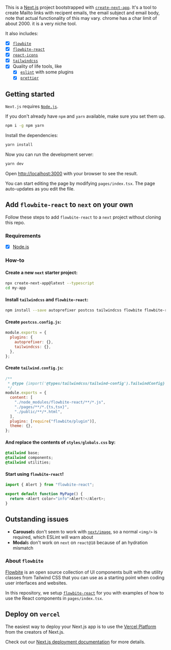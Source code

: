 This is a [Next.js](https://nextjs.org/) project bootstrapped with [`create-next-app`](https://github.com/vercel/next.js/tree/canary/packages/create-next-app).
It's a tool to create Mailto links with recipent emails, the email subject and email body, note that actual functionality of this may vary. chrome has a char limit of about 2000. it is a very niche tool.

It also includes:

- [x] [`flowbite`](https://flowbite.com)
- [x] [`flowbite-react`](https://flowbite-react.com)
- [x] [`react-icons`](https://react-icons.github.io/react-icons)
- [x] [`tailwindcss`](https://tailwindcss.com)
- [x] Quality of life tools, like
  - [x] [`eslint`](https://eslint.org) with some plugins
  - [x] [`prettier`](https://prettier.io)

## Getting started

`Next.js` requires [`Node.js`](https://nodejs.org).

If you don't already have `npm` and `yarn` available, make sure you set them up.

```bash
npm i -g npm yarn
```

Install the dependencies:

```bash
yarn install
```

Now you can run the development server:

```bash
yarn dev
```

Open [http://localhost:3000](http://localhost:3000) with your browser to see the result.

You can start editing the page by modifying `pages/index.tsx`. The page auto-updates as you edit the file.

## Add `flowbite-react` to `next` on your own

Follow these steps to add `flowbite-react` to a `next` project without cloning this repo.

### Requirements

- [x] [Node.js](https://nodejs.org/en/)

### How-to

#### Create a new `next` starter project:

```sh
npx create-next-app@latest --typescript
cd my-app
```

#### Install `tailwindcss` and `flowbite-react`:

```sh
npm install --save autoprefixer postcss tailwindcss flowbite flowbite-react
```

#### Create `postcss.config.js`:

```js
module.exports = {
  plugins: {
    autoprefixer: {},
    tailwindcss: {},
  },
};
```

#### Create `tailwind.config.js`:

```js
/**
 * @type {import('@types/tailwindcss/tailwind-config').TailwindConfig}
 */
module.exports = {
  content: [
    "./node_modules/flowbite-react/**/*.js",
    "./pages/**/*.{ts,tsx}",
    "./public/**/*.html",
  ],
  plugins: [require("flowbite/plugin")],
  theme: {},
};
```

#### And replace the contents of `styles/globals.css` by:

```css
@tailwind base;
@tailwind components;
@tailwind utilities;
```

#### Start using `flowbite-react`!

```js
import { Alert } from "flowbite-react";

export default function MyPage() {
  return <Alert color="info">Alert!</Alert>;
}
```

## Outstanding issues

- **Carousel**s don't seem to work with [`next/image`](https://nextjs.org/docs/api-reference/next/image), so a normal `<img/>` is required, which ESLint will warn about
- **Modal**s don't work on `next` on `react@18` because of an hydration mismatch



### About `flowbite`

[Flowbite](https://flowbite.com) is an open source collection of UI components built with the utility classes from Tailwind CSS that you can use as a starting point when coding user interfaces and websites.

In this repository, we setup [`flowbite-react`](https://flowbite-react.com) for you with examples of how to use the React components in `pages/index.tsx`.

## Deploy on `vercel`

The easiest way to deploy your Next.js app is to use the [Vercel Platform](https://vercel.com/new?utm_medium=default-template&filter=next.js&utm_source=create-next-app&utm_campaign=create-next-app-readme) from the creators of Next.js.

Check out our [Next.js deployment documentation](https://nextjs.org/docs/deployment) for more details.
